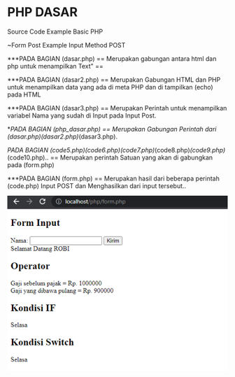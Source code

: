 # PHP DASAR
Source Code Example Basic PHP

~Form Post Example Input Method POST

***PADA BAGIAN (dasar.php) 
== Merupakan gabungan antara html dan php untuk menampilkan Text" ==

***PADA BAGIAN (dasar2.php)
== Merupakan Gabungan HTML dan PHP untuk menampilkan data yang ada di meta PHP dan di tampilkan (echo) pada HTML

***PADA BAGIAN (dasar3.php)
== Merupakan Perintah untuk menampilkan variabel Nama yang sudah di Input pada Input Post.

***PADA BAGIAN (php_dasar.php)
== Merupakan Gabungan Perintah dari (dasar.php)*(dasar2.php)*(dasar3.php).

***PADA BAGIAN (code5.php)*(code6.php)*(code7.php)*(code8.php)*(code9.php)*(code10.php)..
== Merupakan perintah Satuan yang akan di gabungkan pada (form.php)

***PADA BAGIAN (form.php) 
== Merupakan hasil dari beberapa perintah (code.php) Input POST dan Menghasilkan dari input tersebut..





![gambar 1](gambar/1.png)
